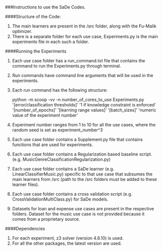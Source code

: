 ###Instructions to use the SaDe Codes.

####Structure of the Code:
1. The main learners are present in the /src folder, along with the Fu-Malik optimizer.
2. There is a separate folder for each use case, Experiments.py is the main experiments file in each such a folder.


####Running the Experiments
1. Each use case folder has a run_command.txt file that contains the command to run the Experiments.py through terminal.
2. Run commands have command line arguments that will be used in the experiments. 
3. Each run command has the following structure:
    
    python -m scoop -vv -n number_of_cores_to_use Experiments.py '[error/classification thresholds]' '1 if knowledge constraint is enforced' '[number_of_epochs]' '[learning range values]' '[batch_sizes]' 'numeric value of the experiment number'
   
4. Experiment number ranges from 1 to 10 for all the use cases, where the random seed is set as experiment_number^3    
5. Each use case folder contains a Supplement.py file that contains functions that are used for experiments.
6. Each use case folder contains a Regularization based baseline script. (e.g. MusicGenreClassificationRegularization.py)
7. Each use case folder contains a SaDe learner (e.g. LinearClassifierMusic.py) specific to that use case that subsumes the main learners from /src (path to the /src folders must be added to these learner files).
8. Each use case folder contains a cross validation script (e.g. CrossValidationMultiClass.py) for SaDe models. 
9. Datasets for loan and expense use cases are present in the respective folders. Dataset for the music use case is not provided because it comes from a proprietary source.

####Dependencies

1. For each experiment, z3 solver (version 4.8.10) is used.
2. For all the other packages, the latest version are used.